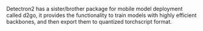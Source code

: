 Detectron2 has a sister/brother package for mobile model deployment called d2go, it provides the functionality to train models with highly efficient backbones, and then export them to quantized torchscript format.
